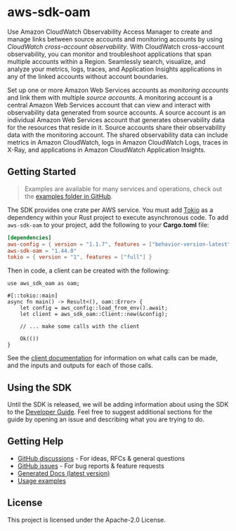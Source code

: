 # aws-sdk-oam

Use Amazon CloudWatch Observability Access Manager to create and manage links between source accounts and monitoring accounts by using _CloudWatch cross-account observability_. With CloudWatch cross-account observability, you can monitor and troubleshoot applications that span multiple accounts within a Region. Seamlessly search, visualize, and analyze your metrics, logs, traces, and Application Insights applications in any of the linked accounts without account boundaries.

Set up one or more Amazon Web Services accounts as _monitoring accounts_ and link them with multiple _source accounts_. A monitoring account is a central Amazon Web Services account that can view and interact with observability data generated from source accounts. A source account is an individual Amazon Web Services account that generates observability data for the resources that reside in it. Source accounts share their observability data with the monitoring account. The shared observability data can include metrics in Amazon CloudWatch, logs in Amazon CloudWatch Logs, traces in X-Ray, and applications in Amazon CloudWatch Application Insights.

## Getting Started

> Examples are available for many services and operations, check out the
> [examples folder in GitHub](https://github.com/awslabs/aws-sdk-rust/tree/main/examples).

The SDK provides one crate per AWS service. You must add [Tokio](https://crates.io/crates/tokio)
as a dependency within your Rust project to execute asynchronous code. To add `aws-sdk-oam` to
your project, add the following to your **Cargo.toml** file:

```toml
[dependencies]
aws-config = { version = "1.1.7", features = ["behavior-version-latest"] }
aws-sdk-oam = "1.44.0"
tokio = { version = "1", features = ["full"] }
```

Then in code, a client can be created with the following:

```rust,no_run
use aws_sdk_oam as oam;

#[::tokio::main]
async fn main() -> Result<(), oam::Error> {
    let config = aws_config::load_from_env().await;
    let client = aws_sdk_oam::Client::new(&config);

    // ... make some calls with the client

    Ok(())
}
```

See the [client documentation](https://docs.rs/aws-sdk-oam/latest/aws_sdk_oam/client/struct.Client.html)
for information on what calls can be made, and the inputs and outputs for each of those calls.

## Using the SDK

Until the SDK is released, we will be adding information about using the SDK to the
[Developer Guide](https://docs.aws.amazon.com/sdk-for-rust/latest/dg/welcome.html). Feel free to suggest
additional sections for the guide by opening an issue and describing what you are trying to do.

## Getting Help

* [GitHub discussions](https://github.com/awslabs/aws-sdk-rust/discussions) - For ideas, RFCs & general questions
* [GitHub issues](https://github.com/awslabs/aws-sdk-rust/issues/new/choose) - For bug reports & feature requests
* [Generated Docs (latest version)](https://awslabs.github.io/aws-sdk-rust/)
* [Usage examples](https://github.com/awslabs/aws-sdk-rust/tree/main/examples)

## License

This project is licensed under the Apache-2.0 License.

